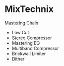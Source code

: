 # MixTechnix

Mastering Chain:
- Low Cut
- Stereo Compressor
- Mastering EQ
- Multiband Compressor
- Brickwall Limiter
- Dither
